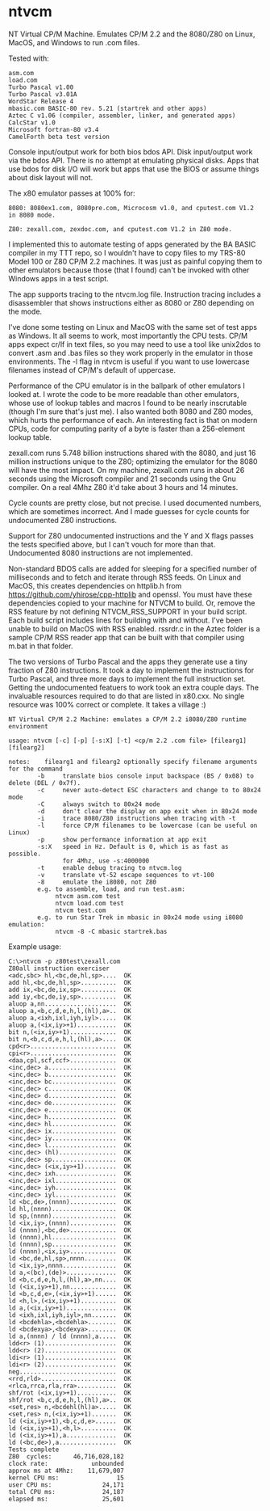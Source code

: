 # ntvcm
NT Virtual CP/M Machine. Emulates CP/M 2.2 and the 8080/Z80 on Linux, MacOS, and Windows to run .com files. 

Tested with:

    asm.com
    load.com
    Turbo Pascal v1.00
    Turbo Pascal v3.01A
    WordStar Release 4
    mbasic.com BASIC-80 rev. 5.21 (startrek and other apps)
    Aztec C v1.06 (compiler, assembler, linker, and generated apps)
    CalcStar v1.0
    Microsoft fortran-80 v3.4
    CamelForth beta test version
    
Console input/output work for both bios bdos API. Disk input/output work via the bdos API.
There is no attempt at emulating physical disks. Apps that use bdos for disk I/O will work
but apps that use the BIOS or assume things about disk layout will not.

The x80 emulator passes at 100% for:
    
    8080: 8080ex1.com, 8080pre.com, Microcosm v1.0, and cputest.com V1.2 in 8080 mode.
    
    Z80: zexall.com, zexdoc.com, and cputest.com V1.2 in Z80 mode.
    
I implemented this to automate testing of apps generated by the BA BASIC compiler in my TTT repo,
so I wouldn't have to copy files to my TRS-80 Model 100 or Z80 CP/M 2.2 machines. It was just
as painful copying them to other emulators because those (that I found) can't be invoked with 
other Windows apps in a test script.

The app supports tracing to the ntvcm.log file. Instruction tracing includes a disassembler
that shows instructions either as 8080 or Z80 depending on the mode.

I've done some testing on Linux and MacOS with the same set of test apps as Windows. It all seems
to work, most importantly the CPU tests. CP/M apps expect cr/lf in text files, so you may need
to use a tool like unix2dos to convert .asm and .bas files so they work properly in the emulator in
those environments. The -l flag in ntvcm is useful if you want to use lowercase filenames instead 
of CP/M's default of uppercase.

Performance of the CPU emulator is in the ballpark of other emulators I looked at. 
I wrote the code to be more readable than other emulators, whose use of lookup tables and macros
I found to be nearly inscrutable (though I'm sure that's just me). I also wanted both 8080 and Z80
modes, which hurts the performance of each. An interesting fact is that on modern CPUs, code for 
computing parity of a byte is faster than a 256-element lookup table. 

zexall.com runs 5.748 billion instructions shared with the 8080, and just 16 million instructions 
unique to the Z80; optimizing the emulator for the 8080 will have the most impact. On my machine, 
zexall.com runs in about 26 seconds using the Microsoft compiler and 21 seconds using the Gnu 
compiler. On a real 4Mhz Z80 it'd take about 3 hours and 14 minutes.

Cycle counts are pretty close, but not precise. I used documented numbers, which are sometimes
incorrect. And I made guesses for cycle counts for undocumented Z80 instructions.

Support for Z80 undocumented instructions and the Y and X flags passes the tests specified
above, but I can't vouch for more than that. Undocumented 8080 instructions are not implemented.

Non-standard BDOS calls are added for sleeping for a specified number of milliseconds and to
fetch and iterate through RSS feeds. On Linux and MacOS, this creates dependencies on httplib.h from 
https://github.com/yhirose/cpp-httplib and openssl. You must have these dependencies copied
to your machine for NTVCM to build. Or, remove the RSS feature by not defining NTVCM_RSS_SUPPORT
in your build script. Each build script includes lines for building with and without. I've been
unable to build on MacOS with RSS enabled. rssrdr.c in the Aztec folder is a sample CP/M RSS
reader app that can be built with that compiler using m.bat in that folder.

The two versions of Turbo Pascal and the apps they generate use a tiny fraction of Z80 instructions.
It took a day to implement the instructions for Turbo Pascal, and three more days to implement the 
full instruction set. Getting the undocumented featuers to work took an extra couple days. The 
invaluable resources required to do that are listed in x80.cxx. No single resource was 100% correct
or complete. It takes a village :)

    NT Virtual CP/M 2.2 Machine: emulates a CP/M 2.2 i8080/Z80 runtime environment

    usage: ntvcm [-c] [-p] [-s:X] [-t] <cp/m 2.2 .com file> [filearg1] [filearg2]

    notes:    filearg1 and filearg2 optionally specify filename arguments for the command
            -b     translate bios console input backspace (BS / 0x08) to delete (DEL / 0x7f).
            -c     never auto-detect ESC characters and change to to 80x24 mode
            -C     always switch to 80x24 mode
            -d     don't clear the display on app exit when in 80x24 mode
            -i     trace 8080/Z80 instructions when tracing with -t
            -l     force CP/M filenames to be lowercase (can be useful on Linux)
            -p     show performance information at app exit
            -s:X   speed in Hz. Default is 0, which is as fast as possible.
                   for 4Mhz, use -s:4000000
            -t     enable debug tracing to ntvcm.log
            -v     translate vt-52 escape sequences to vt-100
            -8     emulate the i8080, not Z80
            e.g. to assemble, load, and run test.asm:
                 ntvcm asm.com test
                 ntvcm load.com test
                 ntvcm test.com
            e.g. to run Star Trek in mbasic in 80x24 mode using i8080 emulation:
                 ntvcm -8 -C mbasic startrek.bas

Example usage:

    C:\>ntvcm -p z80test\zexall.com
    Z80all instruction exerciser
    <adc,sbc> hl,<bc,de,hl,sp>....  OK
    add hl,<bc,de,hl,sp>..........  OK
    add ix,<bc,de,ix,sp>..........  OK
    add iy,<bc,de,iy,sp>..........  OK
    aluop a,nn....................  OK
    aluop a,<b,c,d,e,h,l,(hl),a>..  OK
    aluop a,<ixh,ixl,iyh,iyl>.....  OK
    aluop a,(<ix,iy>+1)...........  OK
    bit n,(<ix,iy>+1).............  OK
    bit n,<b,c,d,e,h,l,(hl),a>....  OK
    cpd<r>........................  OK
    cpi<r>........................  OK
    <daa,cpl,scf,ccf>.............  OK
    <inc,dec> a...................  OK
    <inc,dec> b...................  OK
    <inc,dec> bc..................  OK
    <inc,dec> c...................  OK
    <inc,dec> d...................  OK
    <inc,dec> de..................  OK
    <inc,dec> e...................  OK
    <inc,dec> h...................  OK
    <inc,dec> hl..................  OK
    <inc,dec> ix..................  OK
    <inc,dec> iy..................  OK
    <inc,dec> l...................  OK
    <inc,dec> (hl)................  OK
    <inc,dec> sp..................  OK
    <inc,dec> (<ix,iy>+1).........  OK
    <inc,dec> ixh.................  OK
    <inc,dec> ixl.................  OK
    <inc,dec> iyh.................  OK
    <inc,dec> iyl.................  OK
    ld <bc,de>,(nnnn).............  OK
    ld hl,(nnnn)..................  OK
    ld sp,(nnnn)..................  OK
    ld <ix,iy>,(nnnn).............  OK
    ld (nnnn),<bc,de>.............  OK
    ld (nnnn),hl..................  OK
    ld (nnnn),sp..................  OK
    ld (nnnn),<ix,iy>.............  OK
    ld <bc,de,hl,sp>,nnnn.........  OK
    ld <ix,iy>,nnnn...............  OK
    ld a,<(bc),(de)>..............  OK
    ld <b,c,d,e,h,l,(hl),a>,nn....  OK
    ld (<ix,iy>+1),nn.............  OK
    ld <b,c,d,e>,(<ix,iy>+1)......  OK
    ld <h,l>,(<ix,iy>+1)..........  OK
    ld a,(<ix,iy>+1)..............  OK
    ld <ixh,ixl,iyh,iyl>,nn.......  OK
    ld <bcdehla>,<bcdehla>........  OK
    ld <bcdexya>,<bcdexya>........  OK
    ld a,(nnnn) / ld (nnnn),a.....  OK
    ldd<r> (1)....................  OK
    ldd<r> (2)....................  OK
    ldi<r> (1)....................  OK
    ldi<r> (2)....................  OK
    neg...........................  OK
    <rrd,rld>.....................  OK
    <rlca,rrca,rla,rra>...........  OK
    shf/rot (<ix,iy>+1)...........  OK
    shf/rot <b,c,d,e,h,l,(hl),a>..  OK
    <set,res> n,<bcdehl(hl)a>.....  OK
    <set,res> n,(<ix,iy>+1).......  OK
    ld (<ix,iy>+1),<b,c,d,e>......  OK
    ld (<ix,iy>+1),<h,l>..........  OK
    ld (<ix,iy>+1),a..............  OK
    ld (<bc,de>),a................  OK
    Tests complete
    Z80  cycles:      46,716,028,182
    clock rate:            unbounded
    approx ms at 4Mhz:    11,679,007
    kernel CPU ms:                15
    user CPU ms:              24,171
    total CPU ms:             24,187
    elapsed ms:               25,601
    

